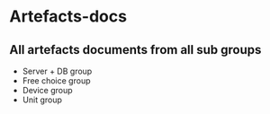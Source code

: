 # Artefacts-docs
## All artefacts documents from all sub groups
*  Server + DB group 
*  Free choice group 
*  Device group 
*  Unit group 
